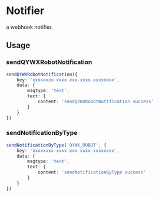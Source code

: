 # Notifier

a webhook notifier.

## Usage

### sendQYWXRobotNotification

```ts
sendQYWXRobotNotification({
	key: 'xxxxxxxx-xxxx-xxx-xxxx-xxxxxxxx',
	data: {
		msgtype: 'text',
		text: {
			content: 'sendQYWXRobotNotification success'
		}
	}
})
```

### sendNotificationByType

```ts
sendNotificationByType('QYWX_ROBOT', {
	key: 'xxxxxxxx-xxxx-xxx-xxxx-xxxxxxxx',
	data: {
		msgtype: 'text',
		text: {
			content: 'sendNotificationByType success'
		}
	}
})
```
